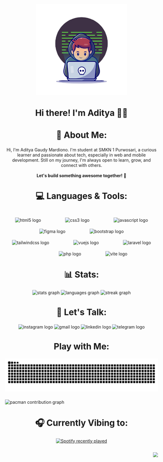 <div align="center">
  <img height="300" src="image/writing-code.png"  />
</div>

###

<h1 align="center">Hi there! I'm Aditya 👋🏼</h1>

##

<h1 align="center">🙋 About Me:</h1>

###

<p align="center">Hi, I'm Aditya Gaudy Mardiono. I'm student at SMKN 1 Purwosari, a curious learner and passionate about tech, especially in web and mobile development. Still on my journey, I'm always open to learn, grow, and connect with others.  <br><br><strong>Let's build something awesome together!</strong> 🚀</p>

#

<h1 align="center">💻 Languages & Tools:</h1>

###

<div align="center">
  <img src="https://cdn.jsdelivr.net/gh/devicons/devicon/icons/html5/html5-original.svg" height="40" style="margin-top: 20px;" alt="html5 logo"  />
  <img width="72" />
  <img src="https://cdn.jsdelivr.net/gh/devicons/devicon/icons/css3/css3-original.svg" height="40" style="margin-top: 20px;" alt="css3 logo"  />
  <img width="72" />
  <img src="https://cdn.simpleicons.org/javascript/F7DF1E" height="40" style="margin-top: 20px;" alt="javascript logo"  />
  <img width="72" />
  <img src="https://cdn.jsdelivr.net/gh/devicons/devicon/icons/figma/figma-original.svg" height="40" style="margin-top: 20px;" alt="figma logo"  />
  <img width="72" />
  <img src="https://cdn.simpleicons.org/bootstrap/7952B3" height="40" style="margin-top: 20px;" alt="bootstrap logo"  />
  <img width="72" />
  <img src="https://cdn.simpleicons.org/tailwindcss/06B6D4" height="40" style="margin-top: 20px;" alt="tailwindcss logo"  />
  <img width="72" />
  <img src="https://cdn.jsdelivr.net/gh/devicons/devicon/icons/vuejs/vuejs-original.svg" height="40" style="margin-top: 20px;" alt="vuejs logo"  />
  <img width="72" />
  <img src="https://cdn.simpleicons.org/laravel/FF2D20" height="40" style="margin-top: 20px;" alt="laravel logo"  />
  <img width="72" />
  <img src="https://cdn.simpleicons.org/php/777BB4" height="40" style="margin-top: 20px;" alt="php logo"  />
  <img width="72" />
  <img src="https://skillicons.dev/icons?i=vite" height="40" style="margin-top: 20px;" alt="vite logo"  />
</div>

#

<h1 align="center">📊 Stats:</h1>

###

<div align="center">
  <img src="https://github-readme-stats.vercel.app/api?username=Gaudy165&hide_title=false&hide_rank=false&show_icons=true&include_all_commits=true&count_private=true&disable_animations=false&theme=tokyonight&locale=en&hide_border=true&order=1" height="150" alt="stats graph"  />
  <img src="https://github-readme-stats.vercel.app/api/top-langs?username=Gaudy165&locale=en&hide_title=false&layout=compact&card_width=320&langs_count=5&theme=tokyonight&hide_border=true&order=2" height="150" alt="languages graph"  />
  <img src="https://streak-stats.demolab.com?user=Gaudy165&locale=en&mode=daily&theme=tokyonight&hide_border=true&border_radius=12&order=3" height="150" alt="streak graph"  />
</div>

#

<h1 align="center">💬 Let's Talk:</h1>

###

<div align="center">
  <img src="https://raw.githubusercontent.com/maurodesouza/profile-readme-generator/master/src/assets/icons/social/instagram/default.svg" width="90" height="40" alt="instagram logo"  />
  <img src="https://raw.githubusercontent.com/maurodesouza/profile-readme-generator/master/src/assets/icons/social/gmail/default.svg" width="90" height="40" alt="gmail logo"  />
  <img src="https://raw.githubusercontent.com/maurodesouza/profile-readme-generator/master/src/assets/icons/social/linkedin/default.svg" width="90" height="40" alt="linkedin logo"  />
  <img src="https://raw.githubusercontent.com/maurodesouza/profile-readme-generator/master/src/assets/icons/social/telegram/default.svg" width="90" height="40" alt="telegram logo"  />
</div>

#

<h1 align="center">Play with Me:</h1>

###

<img src="https://raw.githubusercontent.com/Gaudy165/Gaudy165/output/snake.svg" alt="Snake animation" />

###

<picture>
  <source media="(prefers-color-scheme: dark)" srcset="https://raw.githubusercontent.com/Gaudy165/Gaudy165/output/pacman-contribution-graph-dark.svg">
  <source media="(prefers-color-scheme: light)" srcset="https://raw.githubusercontent.com/Gaudy165/Gaudy165/output/pacman-contribution-graph.svg">
  <img alt="pacman contribution graph" src="https://raw.githubusercontent.com/Gaudy165/Gaudy165/output/pacman-contribution-graph.svg">
</picture>

###

#

<h1 align="center">🎧 Currently Vibing to:</h1>

###

<div align="center">
  <a href="https://open.spotify.com/user/Gaudy">
    <img src="https://spotify-recently-played-readme.vercel.app/api?user=31lsphq47wdvajxmnr7kt4gpenpu&count=3&width=500" alt="Spotify recently played"  />
  </a>
</div>

##

<div align="right">
  <img src="https://visitor-badge.laobi.icu/badge?page_id=Gaudy165.Gaudy165&left_color=darkslateblue&right_color=royalblue&left_text=visitors"  />
</div>

###